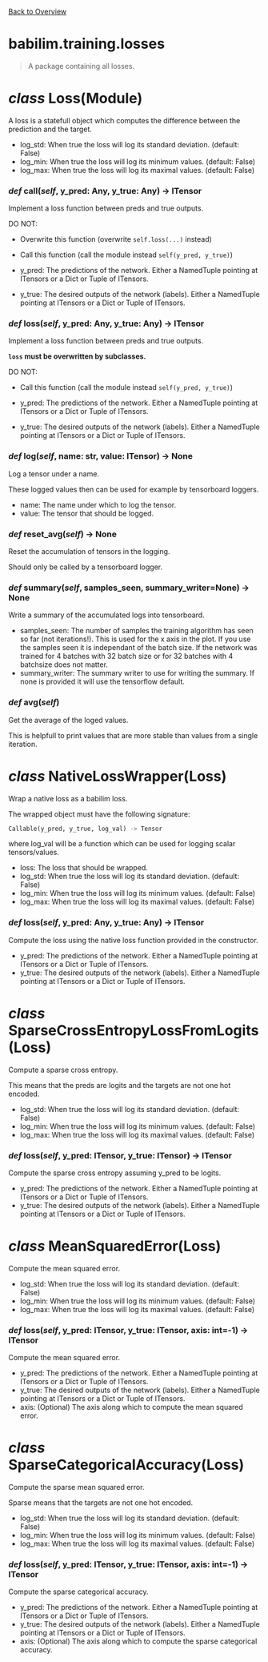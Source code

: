[Back to Overview](../../README.md)

# babilim.training.losses

> A package containing all losses.

# *class* **Loss**(Module)

A loss is a statefull object which computes the difference between the prediction and the target.

* log_std: When true the loss will log its standard deviation. (default: False)
* log_min: When true the loss will log its minimum values. (default: False)
* log_max: When true the loss will log its maximal values. (default: False)


### *def* **call**(*self*, y_pred: Any, y_true: Any) -> ITensor

Implement a loss function between preds and true outputs.

DO NOT:
* Overwrite this function (overwrite `self.loss(...)` instead)
* Call this function (call the module instead `self(y_pred, y_true)`)

* y_pred: The predictions of the network. Either a NamedTuple pointing at ITensors or a Dict or Tuple of ITensors.
* y_true: The desired outputs of the network (labels). Either a NamedTuple pointing at ITensors or a Dict or Tuple of ITensors.


### *def* **loss**(*self*, y_pred: Any, y_true: Any) -> ITensor

Implement a loss function between preds and true outputs.

**`loss` must be overwritten by subclasses.**

DO NOT:
* Call this function (call the module instead `self(y_pred, y_true)`)

* y_pred: The predictions of the network. Either a NamedTuple pointing at ITensors or a Dict or Tuple of ITensors.
* y_true: The desired outputs of the network (labels). Either a NamedTuple pointing at ITensors or a Dict or Tuple of ITensors.


### *def* **log**(*self*, name: str, value: ITensor) -> None

Log a tensor under a name.

These logged values then can be used for example by tensorboard loggers.

* name: The name under which to log the tensor.
* value: The tensor that should be logged.


### *def* **reset_avg**(*self*) -> None

Reset the accumulation of tensors in the logging.

Should only be called by a tensorboard logger.


### *def* **summary**(*self*, samples_seen, **summary**_writer=None) -> None

Write a summary of the accumulated logs into tensorboard.

* samples_seen: The number of samples the training algorithm has seen so far (not iterations!).
This is used for the x axis in the plot. If you use the samples seen it is independant of the batch size.
If the network was trained for 4 batches with 32 batch size or for 32 batches with 4 batchsize does not matter.
* summary_writer: The summary writer to use for writing the summary. If none is provided it will use the tensorflow default.


### *def* **avg**(*self*)

Get the average of the loged values.

This is helpfull to print values that are more stable than values from a single iteration.


# *class* **NativeLossWrapper**(Loss)

Wrap a native loss as a babilim loss.

The wrapped object must have the following signature:

```python
Callable(y_pred, y_true, log_val) -> Tensor
```

where log_val will be a function which can be used for logging scalar tensors/values.

* loss: The loss that should be wrapped.
* log_std: When true the loss will log its standard deviation. (default: False)
* log_min: When true the loss will log its minimum values. (default: False)
* log_max: When true the loss will log its maximal values. (default: False)


### *def* **loss**(*self*, y_pred: Any, y_true: Any) -> ITensor

Compute the loss using the native loss function provided in the constructor.

* y_pred: The predictions of the network. Either a NamedTuple pointing at ITensors or a Dict or Tuple of ITensors.
* y_true: The desired outputs of the network (labels). Either a NamedTuple pointing at ITensors or a Dict or Tuple of ITensors.


# *class* **SparseCrossEntropyLossFromLogits**(Loss)

Compute a sparse cross entropy.

This means that the preds are logits and the targets are not one hot encoded.

* log_std: When true the loss will log its standard deviation. (default: False)
* log_min: When true the loss will log its minimum values. (default: False)
* log_max: When true the loss will log its maximal values. (default: False)


### *def* **loss**(*self*, y_pred: ITensor, y_true: ITensor) -> ITensor

Compute the sparse cross entropy assuming y_pred to be logits.

* y_pred: The predictions of the network. Either a NamedTuple pointing at ITensors or a Dict or Tuple of ITensors.
* y_true: The desired outputs of the network (labels). Either a NamedTuple pointing at ITensors or a Dict or Tuple of ITensors.


# *class* **MeanSquaredError**(Loss)

Compute the mean squared error.

* log_std: When true the loss will log its standard deviation. (default: False)
* log_min: When true the loss will log its minimum values. (default: False)
* log_max: When true the loss will log its maximal values. (default: False)


### *def* **loss**(*self*, y_pred: ITensor, y_true: ITensor, axis: int=-1) -> ITensor

Compute the mean squared error.

* y_pred: The predictions of the network. Either a NamedTuple pointing at ITensors or a Dict or Tuple of ITensors.
* y_true: The desired outputs of the network (labels). Either a NamedTuple pointing at ITensors or a Dict or Tuple of ITensors.
* axis: (Optional) The axis along which to compute the mean squared error.


# *class* **SparseCategoricalAccuracy**(Loss)

Compute the sparse mean squared error.

Sparse means that the targets are not one hot encoded.

* log_std: When true the loss will log its standard deviation. (default: False)
* log_min: When true the loss will log its minimum values. (default: False)
* log_max: When true the loss will log its maximal values. (default: False)


### *def* **loss**(*self*, y_pred: ITensor, y_true: ITensor, axis: int=-1) -> ITensor

Compute the sparse categorical accuracy.

* y_pred: The predictions of the network. Either a NamedTuple pointing at ITensors or a Dict or Tuple of ITensors.
* y_true: The desired outputs of the network (labels). Either a NamedTuple pointing at ITensors or a Dict or Tuple of ITensors.
* axis: (Optional) The axis along which to compute the sparse categorical accuracy.


